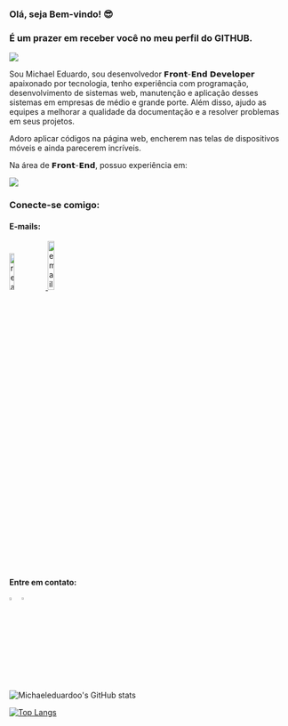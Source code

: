 ### Olá, seja Bem-vindo! 😎
### É um prazer em receber você no meu perfil do GITHUB.

![](https://komarev.com/ghpvc/?username=Michaeleduardoo-github-username)

Sou Michael Eduardo, sou desenvolvedor 𝗙𝗿𝗼𝗻𝘁-𝗘𝗻𝗱 𝗗𝗲𝘃𝗲𝗹𝗼𝗽𝗲𝗿 apaixonado por tecnologia, tenho experiência com programação, desenvolvimento de sistemas web, manutenção e aplicação desses sistemas em empresas de médio e grande porte. Além disso, ajudo as equipes a melhorar a qualidade da documentação e a resolver problemas em seus projetos.

Adoro aplicar códigos na página web, encherem nas telas de dispositivos móveis e ainda parecerem incríveis.

Na área de 𝗙𝗿𝗼𝗻𝘁-𝗘𝗻𝗱, possuo experiência em:
<br>

<div  >
<img src="https://stellular-kitsune-535a9c.netlify.app/Captura%20de%20Tela%20(109).png" style="margin"  > 


 ### Conecte-se comigo:
 <h4> E-mails: ⁣</h4>
 <p>
<a href= "mailto:michaeledu2018@gmail.com? subject=subject text"> <img width=13%; ;  src="https://ziadoua.github.io/m3-Markdown-Badges/badges/Gmail/gmail2.svg" alt="react" />
 </a>
  <a href= "mailto:michaeledu20@outlook.com"> <img width=15%;   src="https://ziadoua.github.io/m3-Markdown-Badges/badges/Outlook/outlook2.svg" alt="email">
  </a>
 </p>

 <h4> Entre em contato: ⁣</h4>
 <div >
<a href= "https://wa.me/5531994495245" > <img width=3.7%; align="left"  src="https://png.pngtree.com/png-vector/20221018/ourmid/pngtree-whatsapp-mobile-software-icon-png-image_6315991.png"/>
 </a>
 <a href="tel:31994495245"  ><img width=3.5%;   src="https://www.freepnglogos.com/uploads/logo-telefone-png/telefone-download-logo-png-20.png"/></a>
 </div>
 
 
 <br>
 

  
![Michaeleduardoo's GitHub stats](https://github-readme-stats.vercel.app/api?username=Michaeleduardoo&show_icons=true&theme=merko&card_width=500)
   

  
 [![Top Langs](https://github-readme-stats.vercel.app/api/top-langs/?username=Michaeleduardoo&layout=compact&theme=merko&card_width=500&)](https://github.com/anuraghazra/github-readme-stats)
  
  

 
 
        
       
    
    

        
    


